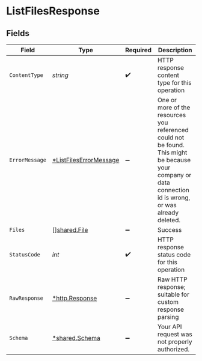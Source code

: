 # ListFilesResponse


## Fields

| Field                                                                                                                                                      | Type                                                                                                                                                       | Required                                                                                                                                                   | Description                                                                                                                                                |
| ---------------------------------------------------------------------------------------------------------------------------------------------------------- | ---------------------------------------------------------------------------------------------------------------------------------------------------------- | ---------------------------------------------------------------------------------------------------------------------------------------------------------- | ---------------------------------------------------------------------------------------------------------------------------------------------------------- |
| `ContentType`                                                                                                                                              | *string*                                                                                                                                                   | :heavy_check_mark:                                                                                                                                         | HTTP response content type for this operation                                                                                                              |
| `ErrorMessage`                                                                                                                                             | [*ListFilesErrorMessage](../../models/operations/listfileserrormessage.md)                                                                                 | :heavy_minus_sign:                                                                                                                                         | One or more of the resources you referenced could not be found.<br/>This might be because your company or data connection id is wrong, or was already deleted. |
| `Files`                                                                                                                                                    | [][shared.File](../../models/shared/file.md)                                                                                                               | :heavy_minus_sign:                                                                                                                                         | Success                                                                                                                                                    |
| `StatusCode`                                                                                                                                               | *int*                                                                                                                                                      | :heavy_check_mark:                                                                                                                                         | HTTP response status code for this operation                                                                                                               |
| `RawResponse`                                                                                                                                              | [*http.Response](https://pkg.go.dev/net/http#Response)                                                                                                     | :heavy_minus_sign:                                                                                                                                         | Raw HTTP response; suitable for custom response parsing                                                                                                    |
| `Schema`                                                                                                                                                   | [*shared.Schema](../../models/shared/schema.md)                                                                                                            | :heavy_minus_sign:                                                                                                                                         | Your API request was not properly authorized.                                                                                                              |